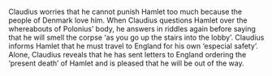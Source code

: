 Claudius worries that he
 cannot punish Hamlet too much because the people of Denmark love him. 
When Claudius questions Hamlet over the whereabouts of Polonius’ body, 
he answers in riddles again before saying that he will smell the corpse 
‘as you go up the stairs into the lobby’. Claudius informs Hamlet that 
he must travel to England for his own ‘especial safety’. Alone, Claudius
 reveals that he has sent letters to England ordering the ‘present 
death’ of Hamlet and is pleased that he will be out of the way.
